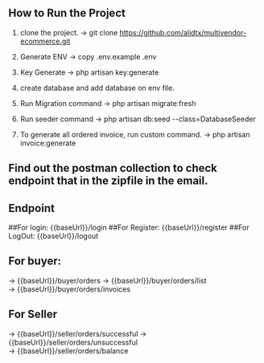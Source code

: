 ## How to Run the Project
 1. clone the project.
    -> git clone https://github.com/alidtx/multivendor-ecommerce.git
 2. Generate ENV
    -> copy .env.example .env
 3. Key Generate
    -> php artisan key:generate
 4. create database and add database on env file.

 5. Run Migration command 
    -> php artisan migrate:fresh
 6. Run seeder command 
   -> php artisan db:seed --class=DatabaseSeeder
 7. To generate all ordered invoice, run custom command.
    -> php artisan invoice:generate

## Find out the **postman**  collection to check endpoint that in the zipfile in the email.

    
 ## Endpoint

##For login: {{baseUrl}}/login
##For Register: {{baseUrl}}/register
##For LogOut: {{baseUrl}}/logout

## For buyer:
-> {{baseUrl}}/buyer/orders
-> {{baseUrl}}/buyer/orders/list   
-> {{baseUrl}}/buyer/orders/invoices
## For Seller 
-> {{baseUrl}}/seller/orders/successful
-> {{baseUrl}}/seller/orders/unsuccessful   
-> {{baseUrl}}/seller/orders/balance

   

    
